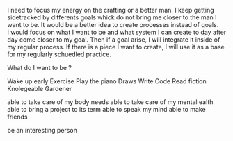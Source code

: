 I need to focus my energy on the crafting or a better man.
I keep getting sidetracked by differents goals whick do not bring me closer to the man I want to be.
It would be a better idea to create processes instead of goals.  
I would focus on what I want to be and what system I can create to day after day come closer to my goal.
Then if a goal arise, I will integrate it inside of my regular process.
If there is a piece I want to create, I will use it as a base for my regularly schuedled practice.

What do I want to be ?

Wake up early
Exercise
Play the piano
Draws
Write
Code
Read fiction
Knolegeable
Gardener

able to take care of my body needs
able to take care of my mental ealth
able to bring a project to its term
able to speak my mind
able to make friends

be an interesting person 

